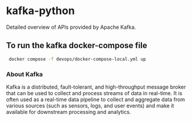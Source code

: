 # kafka-python
Detailed overview of APIs provided by Apache Kafka. 

## To run the kafka docker-compose file

```bash
 docker compose -f devops/docker-compose-local.yml up  
```

### About Kafka
Kafka is a distributed, fault-tolerant, and high-throughput message broker that can be used to collect and process streams of data in real-time. It is often used as a real-time data pipeline to collect and aggregate data from various sources (such as sensors, logs, and user events) and make it available for downstream processing and analytics.